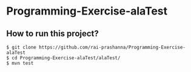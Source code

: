 # Programming-Exercise-alaTest


## How to run this project?
```
$ git clone https://github.com/rai-prashanna/Programming-Exercise-alaTest
$ cd Programming-Exercise-alaTest/alaTest/
$ mvn test
```
